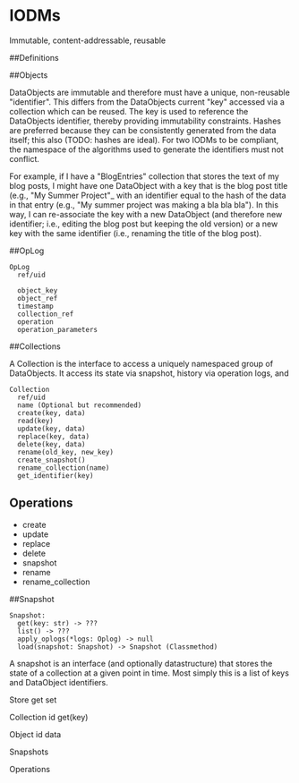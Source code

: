 # IODMs

Immutable, content-addressable, reusable

##Definitions

##Objects

DataObjects are immutable and therefore must have a unique, non-reusable "identifier". This differs from the DataObjects current "key" accessed via a collection which can be reused. The key is used to reference the DataObjects identifier, thereby providing immutability constraints. Hashes are preferred because they can be consistently generated from the data itself; this also (TODO: hashes are ideal). For two IODMs to be compliant, the namespace of the algorithms used to generate the identifiers must not conflict.

For example, if I have a "BlogEntries" collection that stores the text of my blog posts, I might have one DataObject with a key that is the blog post title (e.g., "My Summer Project"_ with an identifier equal to the  hash of the data in that entry (e.g., "My summer project was making a bla bla bla"). In this way, I can re-associate the key with a new DataObject (and therefore new identifier; i.e., editing the blog post but keeping the old version) or a new key with the same identifier (i.e., renaming the title of the blog post).


##OpLog

```
OpLog
  ref/uid

  object_key
  object_ref
  timestamp
  collection_ref
  operation
  operation_parameters
```

##Collections

A Collection is the interface to access a uniquely namespaced group of DataObjects. It access its state via snapshot, history via operation logs, and

```
Collection
  ref/uid
  name (Optional but recommended)
  create(key, data)
  read(key)
  update(key, data)
  replace(key, data)
  delete(key, data)
  rename(old_key, new_key)
  create_snapshot()
  rename_collection(name)
  get_identifier(key)
```

## Operations
  * create
  * update
  * replace
  * delete
  * snapshot
  * rename
  * rename_collection


##Snapshot

```
Snapshot:
  get(key: str) -> ???
  list() -> ???
  apply_oplogs(*logs: Oplog) -> null
  load(snapshot: Snapshot) -> Snapshot (Classmethod)
```


A snapshot is an interface (and optionally datastructure) that stores the state of a collection at a given point in time. Most simply this is a list of keys and DataObject identifiers.


Store
  get
  set

Collection
  id
  get(key)

Object
  id
  data

Snapshots

Operations
